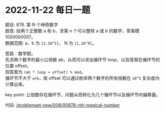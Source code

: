 # 2022-11-22 每日一题


题目: 878. 第 N 个神奇数字  
题意: 给两个正整数 a 和 b，求第 n 个可以整除 a 或 b 的数字，答案模 1000000007。  
数据范围: a、b 为 `[2,10^5]`， N 为 `[1,10^9]`。  

思路：数学题。  
先求两个数字的最小公倍数 ab，从而可以求出循环节 loop，以及答案在循环节的位置 offset。  
则答案为 `(ab * loop + offset) % mod`。  
循环节不大于 `a+b`，故 offset 可以通过枚举两个数字的所有倍数在 `10^5` 复杂度内计算出来。  


key point: 公倍数存在循环节，问题从而转化为几个循环节以及循环节内偏移量。  


代码: [/problemset-new/008/00878-nth-magical-number](/problemset-new/008/00878-nth-magical-number)  
